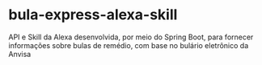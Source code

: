 # bula-express-alexa-skill
API e Skill da Alexa desenvolvida, por meio do Spring Boot, para fornecer informações sobre bulas de remédio, com base no bulário eletrônico da Anvisa
